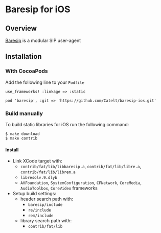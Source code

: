# Baresip for iOS


## Overview

[Baresip](https://github.com/baresip) is a modular SIP user-agent


## Installation
### With CocoaPods
Add the following line to your `Podfile`
```
use_frameworks! :linkage => :static

pod 'baresip', :git => 'https://github.com/Catelt/baresip-ios.git'
``` 

### Build manually
To build static libraries for iOS run the following command:
```shell
$ make download
$ make contrib
```

#### Install
- Link XCode target with:
    - `contrib/fat/lib/libbaresip.a`, `contrib/fat/lib/libre.a`, `contrib/fat/lib/librem.a`  
    - `libresolv.9.dlyb`
    - `AVFoundation`, `SystemConfiguration`, `CFNetwork`, `CoreMedia`, `AudioToolbox`, `CoreVideo` frameworks
- Setup build settings:
    - header search path with:
        - `baresip/include`
        - `re/include`
        - `rem/include`
    - library search path with:
        - `contrib/fat/lib`
